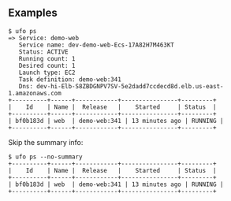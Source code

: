 ## Examples

    $ ufo ps
    => Service: demo-web
       Service name: dev-demo-web-Ecs-17A82H7M463KT
       Status: ACTIVE
       Running count: 1
       Desired count: 1
       Launch type: EC2
       Task definition: demo-web:341
       Dns: dev-hi-Elb-S8ZBDGNPV7SV-5e2dadd7ccdecd8d.elb.us-east-1.amazonaws.com
    +----------+------+------------+----------------+---------+
    |    Id    | Name |  Release   |    Started     | Status  |
    +----------+------+------------+----------------+---------+
    | bf0b183d | web  | demo-web:341 | 13 minutes ago | RUNNING |
    +----------+------+------------+----------------+---------+

Skip the summary info:

    $ ufo ps --no-summary
    +----------+------+------------+----------------+---------+
    |    Id    | Name |  Release   |    Started     | Status  |
    +----------+------+------------+----------------+---------+
    | bf0b183d | web  | demo-web:341 | 13 minutes ago | RUNNING |
    +----------+------+------------+----------------+---------+
